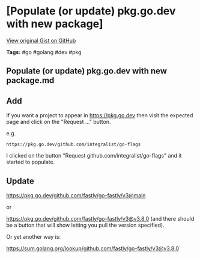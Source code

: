 # [Populate (or update) pkg.go.dev with new package] 

[View original Gist on GitHub](https://gist.github.com/Integralist/c0933883cc79aa0d84162d839cfc6253)

**Tags:** #go #golang #dev #pkg

## Populate (or update) pkg.go.dev with new package.md

## Add

If you want a project to appear in https://pkg.go.dev then visit the expected page and click on the "Request ..." button.

e.g.

```
https://pkg.go.dev/github.com/integralist/go-flags
```

I clicked on the button "Request github.com/integralist/go-flags" and it started to populate.

## Update

https://pkg.go.dev/github.com/fastly/go-fastly/v3@main

or 

https://pkg.go.dev/github.com/fastly/go-fastly/v3@v3.8.0 (and there should be a button that will show letting you pull the version specified).

Or yet another way is:

https://sum.golang.org/lookup/github.com/fastly/go-fastly/v3@v3.8.0

